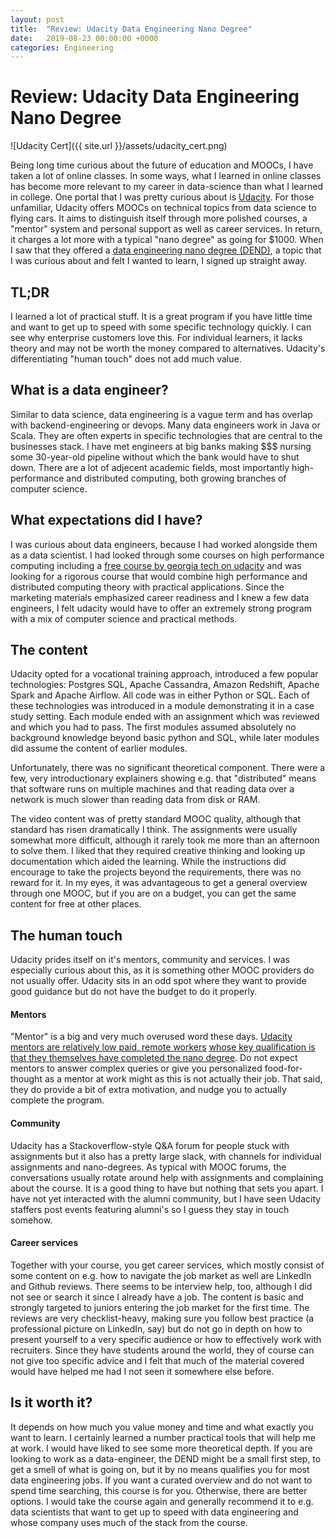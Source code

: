 ```yaml
---
layout: post
title:  "Review: Udacity Data Engineering Nano Degree"
date:   2019-08-23 00:00:00 +0000
categories: Engineering
---
```


# Review: Udacity Data Engineering Nano Degree

![Udacity Cert]({{ site.url }}/assets/udacity_cert.png)

Being long time curious about the future of education and MOOCs, I have taken a lot of online classes. In some ways, what I learned in online classes has become more relevant to my career in data-science than what I learned in college. One portal that I was pretty curious about is [Udacity](https://udacity.com). For those unfamiliar, Udacity offers MOOCs on technical topics from data science to flying cars. It aims to distinguish itself through more polished courses, a "mentor" system and personal support as well as career services. In return, it charges a lot more with a typical "nano degree" as going for $1000. When I saw that they offered a [data engineering nano degree (DEND)](https://www.udacity.com/course/data-engineer-nanodegree--nd027), a topic that I was curious about and felt I wanted to learn, I signed up straight away.

## TL;DR
I learned a lot of practical stuff. It is a great program if you have little time and want to get up to speed with some specific technology quickly. I can see why enterprise customers love this. For individual learners, it lacks theory and may not be worth the money compared to alternatives. Udacity's differentiating "human touch" does not add much value. 


## What is a data engineer?
Similar to data science, data engineering is a vague term and has overlap with backend-engineering or devops. Many data engineers work in Java or Scala. They are often experts in specific technologies that are central to the businesses stack. I have met engineers at big banks making $$$ nursing some 30-year-old pipeline without which the bank would have to shut down. There are a lot of adjecent academic fields, most importantly high-performance and distributed computing, both growing branches of computer science. 

## What expectations did I have?
I was curious about data engineers, because I had worked alongside them as a data scientist. I had looked through some courses on high performance computing including a [free course by georgia tech on udacity](https://www.udacity.com/course/high-performance-computing--ud281) and was looking for a rigorous course that would combine high performance and distributed computing theory with practical applications. Since the marketing materials emphasized career readiness and I knew a few data engineers, I felt udacity would have to offer an extremely strong program with a mix of computer science and practical methods.

## The content
Udacity opted for a vocational training approach, introduced a few popular technologies: Postgres SQL, Apache Cassandra, Amazon Redshift, Apache Spark and Apache Airflow. All code was in either Python or SQL. Each of these technologies was introduced in a module demonstrating it in a case study setting. Each module ended with an assignment which was reviewed and which you had to pass. The first modules assumed absolutely no background knowledge beyond basic python and SQL, while later modules did assume the content of earlier modules. 

Unfortunately, there was no significant theoretical component. There were a few, very introductionary explainers showing e.g. that "distributed" means that software runs on multiple machines and that reading data over a network is much slower than reading data from disk or RAM. 

The video content was of pretty standard MOOC quality, although that standard has risen dramatically I think. The assignments were usually somewhat more difficult, although it rarely took me more than an afternoon to solve them. I liked that they required creative thinking and looking up documentation which aided the learning. While the instructions did encourage to take the projects beyond the requirements, there was no reward for it. In my eyes, it was advantageous to get a general overview through one MOOC, but if you are on a budget, you can get the same content for free at other places.

## The human touch 
Udacity prides itself on it's mentors, community and services. I was especially curious about this, as it is something other MOOC providers do not usually offer. Udacity sits in an odd spot where they want to provide good guidance but do not have the budget to do it properly.

#### Mentors 
"Mentor" is a big and very much overused word these days. [Udacity mentors are relatively low paid, remote workers](https://www.quora.com/How-much-do-Udacity-mentors-make) [whose key qualification is that they themselves have completed the nano degree](https://www.quora.com/What-does-it-take-to-become-a-Udacity-mentor). Do not expect mentors to answer complex queries or give you personalized food-for-thought as a mentor at work might as this is not actually their job. That said, they do provide a bit of extra motivation, and nudge you to actually complete the program.

#### Community 
Udacity has a Stackoverflow-style Q&A forum for people stuck with assignments but it also has a pretty large slack, with channels for individual assignments and nano-degrees. As typical with MOOC forums, the conversations usually rotate around help with assignments and complaining about the course. It is a good thing to have but nothing that sets you apart. I have not yet interacted with the alumni community, but I have seen Udacity staffers post events featuring alumni's so I guess they stay in touch somehow.

#### Career services
Together with your course, you get career services, which mostly consist of some content on e.g. how to navigate the job market as well are LinkedIn and Github reviews. There seems to be interview help, too, although I did not see or search it since I already have a job. The content is basic and strongly targeted to juniors entering the job market for the first time. The reviews are very checklist-heavy, making sure you follow best practice (a professional picture on LinkedIn, say) but do not go in depth on how to present yourself to a very specific audience or how to effectively work with recruiters. Since they have students around the world, they of course can not give too specific advice and I felt that much of the material covered would have helped me had I not seen it somewhere else before.

## Is it worth it?
It depends on how much you value money and time and what exactly you want to learn. I certainly learned a number practical tools that will help me at work. I would have liked to see some more theoretical depth. If you are looking to work as a data-engineer, the DEND might be a small first step, to get a smell of what is going on, but it by no means qualifies you for most data engineering jobs. If you want a curated overview and do not want to spend time searching, this course is for you. Otherwise, there are better options. I would take the course again and generally recommend it to e.g. data scientists that want to get up to speed with data engineering and whose company uses much of the stack from the course.

